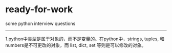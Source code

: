 # ready-for-work
some python interview questions

------

1.python中类型是属于对象的，而不是变量的。在python中，strings, tuples, 和numbers是不可更改的对象，而 list, dict, set 等则是可以修改的对象。